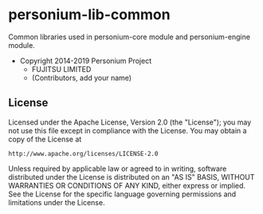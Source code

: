 # personium-lib-common

Common libraries used in personium-core module and personium-engine module.

  - Copyright 2014-2019 Personium Project
    - FUJITSU LIMITED
    - (Contributors, add your name)

## License

Licensed under the Apache License, Version 2.0 (the "License");
you may not use this file except in compliance with the License.
You may obtain a copy of the License at

    http://www.apache.org/licenses/LICENSE-2.0

Unless required by applicable law or agreed to in writing, software
distributed under the License is distributed on an "AS IS" BASIS,
WITHOUT WARRANTIES OR CONDITIONS OF ANY KIND, either express or implied.
See the License for the specific language governing permissions and
limitations under the License.

